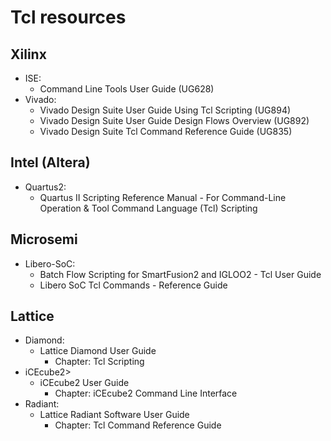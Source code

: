 # Tcl resources

## Xilinx

* ISE:
  * Command Line Tools User Guide (UG628)
* Vivado:
  * Vivado Design Suite User Guide Using Tcl Scripting (UG894)
  * Vivado Design Suite User Guide Design Flows Overview (UG892)
  * Vivado Design Suite Tcl Command Reference Guide (UG835)

## Intel (Altera)

* Quartus2:
  * Quartus II Scripting Reference Manual - For Command-Line Operation & Tool Command Language (Tcl) Scripting

## Microsemi

* Libero-SoC:
  * Batch Flow Scripting for SmartFusion2 and IGLOO2 - Tcl User Guide
  * Libero SoC Tcl Commands - Reference Guide

## Lattice

* Diamond:
  * Lattice Diamond User Guide
    * Chapter: Tcl Scripting
* iCEcube2>
  * iCEcube2 User Guide
    * Chapter: iCEcube2 Command Line Interface
* Radiant:
  * Lattice Radiant Software User Guide
    * Chapter: Tcl Command Reference Guide
